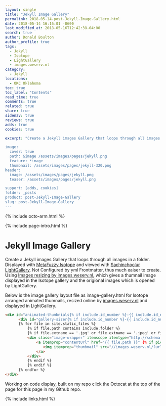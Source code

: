 ```yaml
---
layout: single
title: "Jekyll Image Gallery"
permalink: 2018-05-14-post-Jekyll-Image-Gallery.html
date: 2018-05-14 16:16:01 -0600
last_modified_at: 2018-05-16T12:42:38-04:00
search: true
author: Donald Boulton
author_profile: true
tags:
  - Jekyll
  - Isotope
  - LightGallery
  - images.weserv.nl
category:
  - Jekyll
locations:
  - OKC Oklahoma
toc: true
toc_label: "Contents"
read_time: true
comments: true
related: true
share: true
sidenav: true
reviews: true
adds: true
cookies: true

excerpt: "Create a Jekyll images Gallery that loops through all images in a folder. Not Configured by yml Frontmatter, thus much eaiser to create. Using [Images resizing by images.weserv.nl](weserv.nl), which gives a thumnail image displayed in the isotope arranged gallery and the origional images which is opened by lightgallery.

image:
  cover: true
  path: &image /assets/images/pages/jekyll.png
  feature: *image
  thumbnail: /assets/images/pages/jekyll-320.png
header:
  image: /assets/images/pages/jekyll.png
  teaser: /assets/images/pages/jekyll.png      

support: [adds, cookies]
folder: _posts
product: post-Jekyll-Image-Gallery
slug: post-Jekyll-Image-Gallery
---
```


{% include octo-arm.html %}

{% include page-intro.html %}

# Jekyll Image Gallery

Create a Jekyll images Gallery that loops through all images in a folder. Displayed with [MetaFuzzy Isotope](https://isotope.metafizzy.co/) and viewed with [Sachinchoolur LightGallery](http://sachinchoolur.github.io/lightGallery/demos/). Not Configured by yml Frontmatter, thus much eaiser to create. Using [Images resizing by images.weserv.nl](weserv.nl), which gives a thumnail image displayed in the Isotope gallery and the origional images which is opened by LightGallery.

Below is the image gallery layout file as image-gallery.html for Isotope arranged animated thumnails, resized online by [images.weserv.nl](weserv.nl) and displayed in LightGallery.

```html
<div id="aniimated-thumbnials{% if include.id_number %}-{{ include.id_number }}{% endif %}" class="gallery">
      <div id="gallery-sizer{% if include.id_number %}-{{ include.id_number }}{% endif %}" class="gallery-sizer"></div>
      {% for file in site.static_files %}
          {% if file.path contains include.folder %}
          {% if file.extname == '.jpg' or file.extname == '.jpeg' or file.extname == '.JPG' or file.extname == '.JPEG' %}
          <div class="image-wrapper" itemscope itemtype="http://schema.org/ImageObject">
              <a itemprop="contentUrl" href="{{ file.path }}" {% if picture.title %} itemprop="name" data-sub-html="<div class='lg-toolbar caption'><h4>{{ picture.title | escape }}</h4>{% if picture.caption %}<p>{{ picture.caption | escape }}</p>{% endif %}</div>"{% endif %} class="image">
                 <img itemprop="thumbnail" src="//images.weserv.nl/?url={{ site.url | replace: 'http://','' | replace: 'https://','' }}{{ file.path }}&w=300&h=300&output=jpg&q=50&t=square" />
              </a>
          </div>
          {% endif %}
          {% endif %}
      {% endfor %}
</div>
```

Working on code display, built on my repo click the Octocat at the top of the page for this page in my Github repo.

{% include links.html %}
